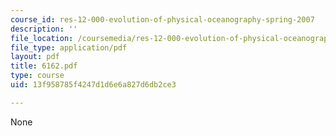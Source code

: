 ```yaml
---
course_id: res-12-000-evolution-of-physical-oceanography-spring-2007
description: ''
file_location: /coursemedia/res-12-000-evolution-of-physical-oceanography-spring-2007/13f958785f4247d1d6e6a827d6db2ce3_6162.pdf
file_type: application/pdf
layout: pdf
title: 6162.pdf
type: course
uid: 13f958785f4247d1d6e6a827d6db2ce3

---
```

None